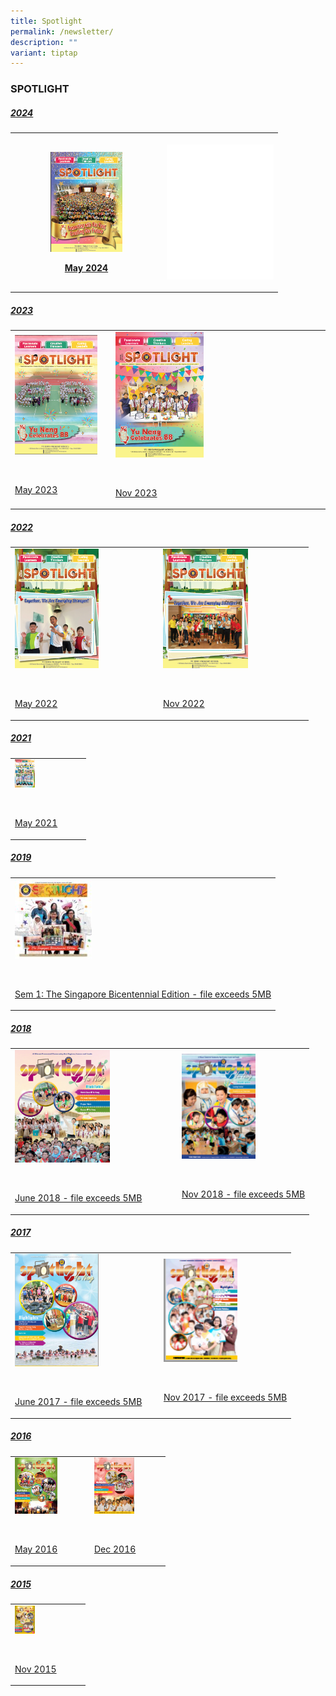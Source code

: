 ```yaml
---
title: Spotlight
permalink: /newsletter/
description: ""
variant: tiptap
---
```

<h3>SPOTLIGHT</h3>
<h5><u>2024</u></h5>
<table style="minWidth: 50px">
<colgroup>
<col>
<col>
</colgroup>
<tbody>
<tr>
<th rowspan="1" colspan="1">
<p></p>
<div class="isomer-image-wrapper">
<img style="width: 50%;" height="auto" width="100%" alt="" src="/images/Spotlight_May_2024.png">
</div>
<p><a href="https://drive.google.com/file/d/1wzpd-Qh3PrTAocfco19z7BVQuk0Q0o1C/view?usp=sharing" rel="noopener noreferrer nofollow" target="_blank">May 2024</a>
</p>
</th>
<th rowspan="1" colspan="1">
<p></p>
<div class="isomer-image-wrapper">
<img style="width: 100%;" height="auto" width="100%" alt="" src="/images/blank.png">
</div>
<p></p>
</th>
</tr>
</tbody>
</table>
<h5><u>2023</u></h5>
<table style="minWidth: 50px">
<colgroup>
<col>
<col>
</colgroup>
<tbody>
<tr>
<td rowspan="1" colspan="1">
<div class="isomer-image-wrapper">
<img style="width:90%" height="auto" width="100%" src="/images/spotlight%20issue%201%20may%202023.png">
</div>
<p>
<br>
</p>
<p><a href="https://drive.google.com/file/d/17qlRefa_qSOo-YI-i2iaD-ZIdFVwlJzl/view?usp=sharing" rel="noopener noreferrer nofollow" target="_blank">May 2023</a>
</p>
</td>
<td rowspan="1" colspan="1">
<div class="isomer-image-wrapper">
<img style="width:43%" height="auto" width="100%" src="/images/Spotlight_Nov_2023.png">
</div>
<p>
<br>
</p>
<p><a href="https://drive.google.com/file/d/1_JI216-UqZQrEJDsCcCrP5Kdd0Yr18Qa/view?usp=sharing" rel="noopener noreferrer nofollow" target="_blank">Nov 2023</a>
</p>
</td>
</tr>
</tbody>
</table>
<h5><u>2022</u></h5>
<table style="minWidth: 50px">
<colgroup>
<col>
<col>
</colgroup>
<tbody>
<tr>
<td rowspan="1" colspan="1">
<div class="isomer-image-wrapper">
<img style="width:60%" height="auto" width="100%" src="/images/spotlight%20issue%201%20may%202022.png">
</div>
<p>
<br>
</p>
<p><a href="https://drive.google.com/file/d/1cUFzVN05O23nbmuVURmql15a222lUWYv/view?usp=drive_link" rel="noopener noreferrer nofollow" target="_blank">May 2022</a>
</p>
</td>
<td rowspan="1" colspan="1">
<div class="isomer-image-wrapper">
<img style="width:60%" height="auto" width="100%" src="/images/spotlight%20issue%202%20november%202022.png">
</div>
<p>
<br>
</p>
<p><a href="https://drive.google.com/file/d/1r4V4BahxX4CF_b_TrxAuELOtjCKQ4hJ3/view?usp=drive_link" rel="noopener noreferrer nofollow" target="_blank">Nov 2022</a>
</p>
</td>
</tr>
</tbody>
</table>
<h5><u>2021</u></h5>
<table style="minWidth: 25px">
<colgroup>
<col>
</colgroup>
<tbody>
<tr>
<td rowspan="1" colspan="1">
<div class="isomer-image-wrapper">
<img style="width:30%" height="auto" width="100%" src="/images/Spotlight-May-2021-107x150.png">
</div>
<p>
<br>
</p>
<p><a href="/files/Spotlight-May-2021.pdf" rel="noopener noreferrer nofollow" target="_blank">May 2021</a>
</p>
</td>
</tr>
</tbody>
</table>
<h5><u>2019</u></h5>
<table style="minWidth: 25px">
<colgroup>
<col>
</colgroup>
<tbody>
<tr>
<td rowspan="1" colspan="1">
<div class="isomer-image-wrapper">
<img style="width:30%" height="auto" width="100%" src="/images/Bicentennial-145x150.jpg">
</div>
<p>
<br>
</p>
<p><a href="https://yunengpri.moe.edu.sg/wp-content/uploads/2019/07/2019-Spotlight-The-Singapore-Bicentennial-Edition_Sem-1.pdf" rel="noopener noreferrer nofollow" target="_blank">Sem 1: The Singapore Bicentennial Edition - file exceeds 5MB</a>
</p>
</td>
</tr>
</tbody>
</table>
<h5><u>2018</u></h5>
<table style="minWidth: 50px">
<colgroup>
<col>
<col>
</colgroup>
<tbody>
<tr>
<td rowspan="1" colspan="1">
<div class="isomer-image-wrapper">
<img style="width:60%" height="auto" width="100%" src="/images/1-253x300.png">
</div>
<p>
<br>
</p>
<p><a href="https://yunengpri.moe.edu.sg/wp-content/uploads/2017/03/Yu-Neng-Spotlight-NL_final-version.pdf" rel="noopener noreferrer nofollow" target="_blank">June 2018 - file exceeds 5MB</a>
</p>
</td>
<td rowspan="1" colspan="1">
<div class="isomer-image-wrapper">
<img style="width:60%" height="auto" width="100%" src="/images/1-3-106x150.png">
</div>
<p>
<br>
</p>
<p><a href="https://yunengpri.moe.edu.sg/wp-content/uploads/2018/11/Yu-Neng-Spotlight-NL-Term2_FA.pdf" rel="noopener noreferrer nofollow" target="_blank">Nov 2018 - file exceeds 5MB</a>
</p>
</td>
</tr>
</tbody>
</table>
<h5><u>2017</u></h5>
<table style="minWidth: 50px">
<colgroup>
<col>
<col>
</colgroup>
<tbody>
<tr>
<td rowspan="1" colspan="1">
<div class="isomer-image-wrapper">
<img style="width:60%" height="auto" width="100%" src="/images/Spotlight-Jun-2017-224x300.png">
</div>
<p>
<br>
</p>
<p><a href="https://yunengpri.moe.edu.sg/wp-content/uploads/2017/07/Yuneng-Jun-2017.pdf" rel="noopener noreferrer nofollow" target="_blank">June 2017 - file exceeds 5MB</a>
</p>
</td>
<td rowspan="1" colspan="1">
<div class="isomer-image-wrapper">
<img style="width:60%" height="auto" width="100%" src="/images/Nov2017.png">
</div>
<p>
<br>
</p>
<p><a href="https://yunengpri.moe.edu.sg/wp-content/uploads/2017/03/Yu-Neng-Spotlight-NL_Nov17_041117.pdf" rel="noopener noreferrer nofollow" target="_blank">Nov 2017 - file exceeds 5MB</a>
</p>
</td>
</tr>
</tbody>
</table>
<h5><u>2016</u></h5>
<table style="minWidth: 50px">
<colgroup>
<col>
<col>
</colgroup>
<tbody>
<tr>
<td rowspan="1" colspan="1">
<div class="isomer-image-wrapper">
<img style="width:60%" height="auto" width="100%" src="/images/May2016-113x150.png">
</div>
<p>
<br>
</p>
<p><a href="/files/4-Yu-Neng-Spotlight-May-2016.pdf" rel="noopener noreferrer nofollow" target="_blank">May 2016</a>
</p>
</td>
<td rowspan="1" colspan="1">
<div class="isomer-image-wrapper">
<img style="width:60%" height="auto" width="100%" src="/images/Dec2016-107x150.png">
</div>
<p>
<br>
</p>
<p><a href="/files/5-Yu-Neng-Spotlight-Dec-2016.pdf" rel="noopener noreferrer nofollow" target="_blank">Dec 2016</a>
</p>
</td>
</tr>
</tbody>
</table>
<h5><u>2015</u></h5>
<table style="minWidth: 25px">
<colgroup>
<col>
</colgroup>
<tbody>
<tr>
<td rowspan="1" colspan="1">
<div class="isomer-image-wrapper">
<img style="width:30%" height="auto" width="100%" src="/images/Nov2015-106x150.png">
</div>
<p>
<br>
</p>
<p><a href="/files/2015-11-Spotlight.pdf" rel="noopener noreferrer nofollow" target="_blank">Nov 2015</a>
</p>
</td>
</tr>
</tbody>
</table>
<p></p>